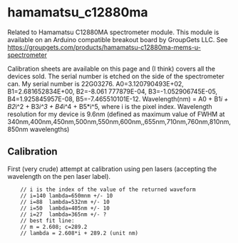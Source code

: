 # hamamatsu_c12880ma
Related to Hamamatsu C12880MA spectrometer module. This module is available on an Arduino compatible breakout board by GroupGets LLC.
See https://groupgets.com/products/hamamatsu-c12880ma-mems-u-spectrometer

Calibration sheets are available on this page and (I think) covers all the devices sold. The serial number is etched on the side of 
the spectrometer can. My serial number is 22G03276. A0=3.120790493E+02, B1=2.681652834E+00, B2=-8.061 777879E-04, B3=-1.052906745E-05,
B4=1.925845957E-08, B5=-7.465510101E-12. Wavelength(nm) = A0 + B1*i + B2*i^2 + B3*i^3 + B4*i^4 + B5*i^5, where i is the pixel index. 
Wavelength resolution for my device is 9.6nm (defined as 
maximum value of FWHM at 340nm,400nm,450nm,500nm,550nm,600nm,,655nm,710nm,760nm,810nm,850nm wavelengths)

## Calibration

First (very crude) attempt at calibration using pen lasers (accepting the
wavelength on the pen laser label).

```
    // i is the index of the value of the returned waveform
    // i=140 lambda=650mnm +/- 10
    // i=88  lambda=532nm +/- 10
    // i=50  lambda=405nm +/- 10
    // i=27  lambda=365nm +/- ?
    // best fit line:
    // m = 2.608; c=289.2
    // lambda = 2.608*i + 289.2 (unit nm)

```
    
